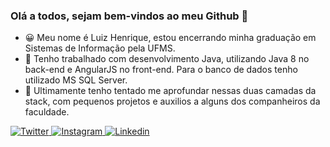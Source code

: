 ### Olá a todos, sejam bem-vindos ao meu Github 👋

- 😀 Meu nome é Luiz Henrique, estou encerrando minha graduação em Sistemas de Informação pela UFMS.
- 🔭 Tenho trabalhado com desenvolvimento Java, utilizando Java 8 no back-end e AngularJS no front-end. Para o banco de dados tenho utilizado MS SQL Server.
- 🌱 Ultimamente tenho tentado me aprofundar nessas duas camadas da stack, com pequenos projetos e auxilios a alguns dos companheiros da faculdade.

<p>
  <a href="https://twitter.com/lhmongelos">
    <img alt="Twitter" src="https://img.shields.io/badge/Twitter-1DA1F2?logo=twitter&logoColor=white&style=for-the-badge" />
  </a>
  <a href="https://www.instagram.com/lhmongelos">
    <img alt="Instagram" src="https://img.shields.io/badge/Instagram-E4405F?logo=instagram&logoColor=white&style=for-the-badge" />
  </a>
  <a href="https://www.linkedin.com/in/luiz-henrique-brito-mongelos-1b83b167/">
    <img alt="Linkedin" src="https://img.shields.io/badge/linkedin-0077B5?logo=linkedin&logoColor=white&style=for-the-badge" />
  </a>
</p>

<!--
**lhmongelos/lhmongelos** is a ✨ _special_ ✨ repository because its `README.md` (this file) appears on your GitHub profile.

Here are some ideas to get you started:

- 👯 I’m looking to collaborate on ...
- 🤔 I’m looking for help with ...
- 💬 Ask me about ...
- 📫 How to reach me: ...
- 😄 Pronouns: ...
- ⚡ Fun fact: ...
-->

<!--<p>
  <img alt="React" src="https://img.shields.io/badge/React-61DAFB?logo=react&logoColor=white&style=for-the-badge" />
  <img alt="Angular" src="https://img.shields.io/badge/Angular-DD0031?logo=angular&logoColor=white&style=for-the-badge" />
  <img alt="JavaScript" src="https://img.shields.io/badge/JavaScript-F7DF1E?logo=javascript&logoColor=white&style=for-the-badge" />
  <img alt="HTML" src="https://img.shields.io/badge/HTML-E34F26?logo=html5&logoColor=white&style=for-the-badge" />
  <img alt="Css" src="https://img.shields.io/badge/CSS-1572B6?logo=css3&logoColor=white&style=for-the-badge" />
  <img alt="Sass" src="https://img.shields.io/badge/Sass-CC6699?logo=sass&logoColor=white&style=for-the-badge" />
  <img alt="Gatsby" src="https://img.shields.io/badge/Gatsby-663399?logo=gatsby&logoColor=white&style=for-the-badge" />
  <img alt="GraphQl" src="https://img.shields.io/badge/GraphQL-E10098?logo=graphql&logoColor=white&style=for-the-badge" />
  <img alt="C Sharp" src="https://img.shields.io/badge/C%23-239120?logo=c-sharp&logoColor=white&style=for-the-badge" />
  <img alt="Unity" src="https://img.shields.io/badge/Unity-000000?logo=unity&logoColor=white&style=for-the-badge" />
</p>

- I’m currently (and constantly) working on my <a href="https://aleksandarpopovic.com/">personal website</a>. 
- I write a tech blog focused on React projects, tutorials, web design and other dev related topics. <a href="https://aleksandarpopovic.com/blog">Take a look</a>!
- I have a <a href="https://www.youtube.com/channel/UCu3RVedqyL5o776xyQlbyAw">YouTube channel</a> where I, you guessed it, talk about React projects, tutorials, web design and other dev related topics. I started making videos to push myself into making as many interesting and practical projects as I can, and to share with others interesting tidbits of knowledge I discovered on my coding journey. Take a peek - you might like it!
-->
